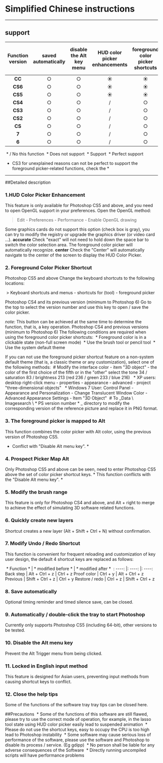 # Simplified Chinese instructions
----------
## support

Function version | saved automatically | disable the Alt key menu | HUD color picker enhancements | foreground color picker shortcuts | modify the scope of the brush | quickly create a new layer | 3dsMax map synchronization | modify undo / redo shortcuts | Auto / Double-click the tray to start
:----:|:----:|:----:|:----:|:----:|:----:|:----:|:----:|:----:|:----:
**CC**|○|○|☀|☀|☀|○|○|○|○
**CS6**|○|○|☀|☀|☀|○|○|○|○
**CS5**|○|○|☀|☀|☀|○|○|○|○
**CS4**|○|○|/|○|☀|○|○|○|×
**CS3**|○|○|/|○|×|○|○|○|×
**CS2**|○|○|/|○|×|○|○|○|×
**CS**|○|○|/|○|×|○|○|○|×
**7**|○|○|/|○|×|○|○|○|×
**6**|○|○|/|○|×|○|○|○|×


 * / No this function
 * Does not support
 * Support
 * Perfect support

* CS3 for unexplained reasons can not be perfect to support the foreground picker-related functions, check the *

----------
##Detailed description
### 1.HUD Color Picker Enhancement
This feature is only available for Photoshop CS5 and above, and you need to open OpenGL support in your preferences.
Open the OpenGL method:

> Edit - Preferences - Performance - Enable OpenGL drawing

Some graphics cards do not support this option (check box is gray), you can try to modify the registry or upgrade the graphics driver (or video card ...).
**accurate**
Check "exact" will not need to hold down the space bar to switch the color selection area. The foreground color picker will automatically recognize.
**center**
Check the "Center" will automatically navigate to the center of the screen to display the HUD Color Picker.

### 2. Foreground Color Picker Shortcut
Photoshop CS5 and above Change the keyboard shortcuts to the following locations:

 > Keyboard shortcuts and menus - shortcuts for (tool) - foreground picker

Photoshop CS4 and its previous version (minimum to Photoshop 6) Go to the top to select the version number and use this key to open / save the color picker.

*note:*
This button can be achieved at the same time to determine the function, that is, a key operation.
Photoshop CS4 and previous versions (minimum to Photoshop 6) The following conditions are required when using the foreground color picker shortcuts:
 * Foreground color is in a clickable state (non-full screen mode)
 * Use the brush tool or pencil tool
 * Use the system default theme

If you can not use the foreground picker shortcut feature on a non-system default theme (that is, a classic theme or any customization), select one of the following methods:
 # Modify the interface color - item "3D object" - the color of the first choice of the fifth or in the "other" select the tone 34 / saturation 83 / brightness 213 (red 236 / green 233 / blue 216)
  * XP users: desktop right-click menu - properties - appearance - advanced - project "three-dimensional objects"
  * Windows 7 User: Control Panel - Appearance and Personalization - Change Translucent Window Color - Advanced Appearance Settings - Item "3D Object"
 # To _Data \ Imagesearch \ * PS version number * _ directory to modify the corresponding version of the reference picture and replace it in PNG format.

### 3. The foreground picker is mapped to Alt

This function combines the color picker with Alt color, using the previous version of Photoshop CS5.
* Conflict with "Disable Alt menu key". *
### 4. Prospect Picker Map Alt
Only Photoshop CS5 and above can be seen, need to enter Photoshop CS5 above the set of color picker shortcut keys. * This function conflicts with the "Disable Alt menu key". *

### 5. Modify the brush range
This feature is only for Photoshop CS4 and above, and Alt + right to merge to achieve the effect of simulating 3D software related functions.

### 6. Quickly create new layers
Shortcut creates a new layer (Alt + Shift + Ctrl + N) without confirmation.

### 7. Modify Undo / Redo Shortcut
This function is convenient for frequent reloading and customization of key user design, the default 4 shortcut keys are replaced as follows:

 * Function * | * modified before * | * modified after *
 : ----: |: ----: |: ----:
Back step | Alt + Ctrl + z | Ctrl + z
Proof color | Ctrl + y | Alt + Ctrl + z
Previous | Shift + Ctrl + z | Ctrl + y
Restore / redo | Ctrl + z | Shift + Ctrl + z

### 8. Save automatically
Optional timing reminder and timed silence save, can be closed.

### 9. Automatically / double-click the tray to start Photoshop
Currently only supports Photoshop CS5 (including 64-bit), other versions to be tested.

### 10. Disable the Alt menu key
Prevent the Alt Trigger menu from being clicked.

### 11. Locked in English input method
This feature is designed for Asian users, preventing input methods from causing shortcut keys to conflict.

### 12. Close the help tips
Some of the functions of the software tray tray tips can be closed here.

##Precautions
 * Some of the functions of this software are still flawed, please try to use the correct mode of operation, for example, in the lasso tool state using HUD color picker easily lead to suspended animation
 * Please do not use the shortcut keys, easy to occupy the CPU is too high lead to Photoshop instability
 * Some software may cause serious loss of performance of the software, please use the software and Photoshop to disable its process / service. (Eg gdipp)
 * No person shall be liable for any adverse consequences of the Software
 * Directly running uncompiled scripts will have performance problems
